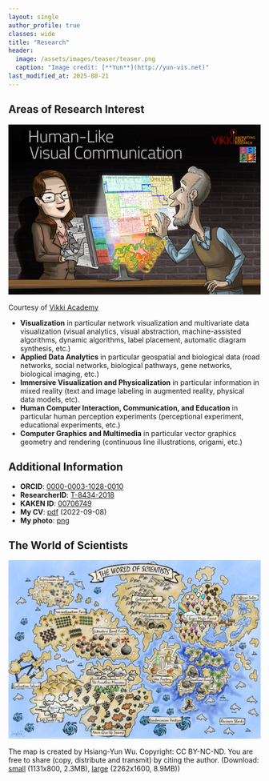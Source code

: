 ```yaml
---
layout: single
author_profile: true
classes: wide
title: "Research"
header:
  image: /assets/images/teaser/teaser.png
  caption: "Image credit: [**Yun**](http://yun-vis.net)"
last_modified_at: 2025-08-21
---
```


## Areas of Research Interest

![The World of Scientists](/assets/images/illustrations/yun-vikii-small.jpg)

Courtesy of [Vikki Academy](https://www.vikkiacademy.com/)

- **Visualization** in particular network visualization and multivariate data visualization (visual analytics, visual abstraction, machine-assisted algorithms, dynamic algorithms, label placement, automatic diagram
synthesis, etc.)
- **Applied Data Analytics** in particular geospatial and biological data (road networks, social networks, biological pathways, gene networks, biological imaging, etc.)
- **Immersive Visualization and Physicalization** in particular information in mixed reality (text and image labeling in augmented reality, physical data models, etc).
- **Human Computer Interaction, Communication, and Education** in particular human perception experiments (perceptional experiment, educational experiments, etc.)
- **Computer Graphics and Multimedia** in particular vector graphics geometry and rendering (continuous line illustrations, origami, etc.)

## Additional Information

- **ORCID**: [0000-0003-1028-0010](https://orcid.org/0000-0003-1028-0010)  
- **ResearcherID**: [T-8434-2018](https://publons.com/researcher/T-8434-2018/)  
- **KAKEN ID**: [00706749](https://kaken.nii.ac.jp/ja/search/?qm=00706749)  
- **My CV**: [pdf](/assets/resources/cv_wu.pdf) (2022-09-08)  
- **My photo**: [png](/assets/images/photos/yun.png)  

## The World of Scientists

![The World of Scientists](/assets/images/the_world_of_scientists/the_world_of_scientists-label-small.png)

The map is created by Hsiang-Yun Wu. Copyright: CC BY-NC-ND. You are free to share (copy, distribute and transmit) by citing the author. (Download: [small](/assets/images/the_world_of_scientists/the_world_of_scientists-label-small.png) (1131x800, 2.3MB), [large](/assets/images/the_world_of_scientists/the_world_of_scientists-label-large.png) (2262x1600, 8.9MB))